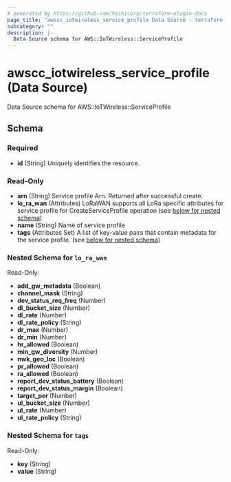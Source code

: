```yaml
---
# generated by https://github.com/hashicorp/terraform-plugin-docs
page_title: "awscc_iotwireless_service_profile Data Source - terraform-provider-awscc"
subcategory: ""
description: |-
  Data Source schema for AWS::IoTWireless::ServiceProfile
---
```


# awscc_iotwireless_service_profile (Data Source)

Data Source schema for AWS::IoTWireless::ServiceProfile



<!-- schema generated by tfplugindocs -->
## Schema

### Required

- **id** (String) Uniquely identifies the resource.

### Read-Only

- **arn** (String) Service profile Arn. Returned after successful create.
- **lo_ra_wan** (Attributes) LoRaWAN supports all LoRa specific attributes for service profile for CreateServiceProfile operation (see [below for nested schema](#nestedatt--lo_ra_wan))
- **name** (String) Name of service profile
- **tags** (Attributes Set) A list of key-value pairs that contain metadata for the service profile. (see [below for nested schema](#nestedatt--tags))

<a id="nestedatt--lo_ra_wan"></a>
### Nested Schema for `lo_ra_wan`

Read-Only:

- **add_gw_metadata** (Boolean)
- **channel_mask** (String)
- **dev_status_req_freq** (Number)
- **dl_bucket_size** (Number)
- **dl_rate** (Number)
- **dl_rate_policy** (String)
- **dr_max** (Number)
- **dr_min** (Number)
- **hr_allowed** (Boolean)
- **min_gw_diversity** (Number)
- **nwk_geo_loc** (Boolean)
- **pr_allowed** (Boolean)
- **ra_allowed** (Boolean)
- **report_dev_status_battery** (Boolean)
- **report_dev_status_margin** (Boolean)
- **target_per** (Number)
- **ul_bucket_size** (Number)
- **ul_rate** (Number)
- **ul_rate_policy** (String)


<a id="nestedatt--tags"></a>
### Nested Schema for `tags`

Read-Only:

- **key** (String)
- **value** (String)


